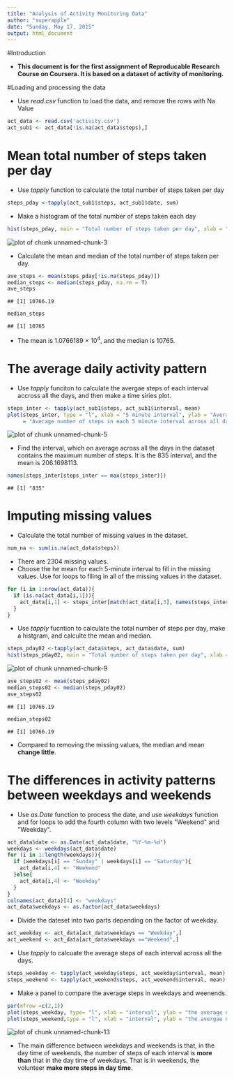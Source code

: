 ```yaml
---
title: "Analysis of Activity Monitoring Data"
author: "superapple"
date: "Sunday, May 17, 2015"
output: html_document
---
```

#Introduction
* **This document is for the first assignment of Reproducable Research Course on Coursera. It is based on a dataset of activity of monitoring.**

#Loading and processing the data
* Use *read.csv* function to load the data, and remove the rows with Na Value

```r
act_data <- read.csv('activity.csv')
act_sub1 <- act_data[!is.na(act_data$steps),]
```
# Mean total number of steps taken per day
* Use *tapply* function to calculate the total number of steps taken per day

```r
steps_pday <-tapply(act_sub1$steps, act_sub1$date, sum)
```
* Make a histogram of the total number of steps taken each day

```r
hist(steps_pday, main = "Total number of steps taken per day", xlab = "Total steps")
```

![plot of chunk unnamed-chunk-3](figure/unnamed-chunk-3-1.png) 

* Calculate the mean and median of the total number of steps taken per day.

```r
ave_steps <- mean(steps_pday[!is.na(steps_pday)])
median_steps <- median(steps_pday, na.rm = T)
ave_steps
```

```
## [1] 10766.19
```

```r
median_steps
```

```
## [1] 10765
```
* The mean is 1.0766189 &times; 10<sup>4</sup>, and the median is 10765.

# The average daily activity pattern
* Use *tapply* funciton to calculate the avergae steps of each interval accross all the days, and then make a time siries plot.

```r
steps_inter <- tapply(act_sub1$steps, act_sub1$interval, mean)
plot(steps_inter, type = "l", xlab = "5 minute interval", ylab = "Average number of steps", main
     = "Average number of steps in each 5 minute interval across all days")
```

![plot of chunk unnamed-chunk-5](figure/unnamed-chunk-5-1.png) 

* Find the interval, which on average across all the days in the dataset contains the maximum number of steps. It is the 835 interval, and the mean is 206.1698113.

```r
names(steps_inter[steps_inter == max(steps_inter)])
```

```
## [1] "835"
```

# Imputing missing values

* Calculate the total number of missing values in the dataset.

```r
num_na <- sum(is.na(act_data$steps))
```
* There are 2304 missing values.
* Choose the he mean for each 5-minute interval to fill in the missing values. Use 
for loops to flling in all of the missing values in the dataset. 

```r
for (i in 1:nrow(act_data)){
  if (is.na(act_data[i,1])){
    act_data[i,1] <- steps_inter[match(act_data[i,3], names(steps_inter))]
  }
}
```
* Use *tapply* fucntion to calculate the total number of steps per day, make a histgram, and calculte the mean and median.

```r
steps_pday02 <-tapply(act_data$steps, act_data$date, sum)
hist(steps_pday02, main = "Total number of steps taken per day", xlab = "Total steps")
```

![plot of chunk unnamed-chunk-9](figure/unnamed-chunk-9-1.png) 

```r
ave_steps02 <- mean(steps_pday02)
median_steps02 <- median(steps_pday02)
ave_steps02
```

```
## [1] 10766.19
```

```r
median_steps02
```

```
## [1] 10766.19
```
* Compared to removing the missing values, the median and mean **change little**.

#  The differences in activity patterns between weekdays and weekends
* Use *as.Date* function to process the date, and use *weekdays* function and for loops to add the fourth column with two levels "Weekend" and "Weekday".

```r
act_data$date <- as.Date(act_data$date, "%Y-%m-%d")
weekdays <- weekdays(act_data$date)
for (i in 1:length(weekdays)){
  if (weekdays[i] == "Sunday" | weekdays[i] == "Saturday"){
    act_data[i,4] <- "Weekend"
  }else{
    act_data[i,4] <- "Weekday"
  }
}
colnames(act_data)[4] <- "weekdays"
act_data$weekdays <- as.factor(act_data$weekdays)
```

* Divide the dateset into two parts depending on the factor of weekday.

```r
act_weekday <- act_data[act_data$weekdays == "Weekday",]
act_weekend <- act_data[act_data$weekdays =="Weekend",]
```
* Use *tapply* to calcuate the average steps of each interval across all the days.

```r
steps_weekday <- tapply(act_weekday$steps, act_weekday$interval, mean)
steps_weekend <- tapply(act_weekend$steps, act_weekend$interval, mean)
```
* Make a panel to compare the average steps in weekdays and weenends.

```r
par(mfrow =c(2,1))
plot(steps_weekday, type= "l", xlab = "interval", ylab = "the average number of steps", main = "The average number of steps of each interval in weekdays")
plot(steps_weekend,type = "l", xlab = "interval", ylab = "the avergae number of steps", main = "The average number of steps of each interval in weekends")
```

![plot of chunk unnamed-chunk-13](figure/unnamed-chunk-13-1.png) 

* The main difference between weekdays and weekends is that, in the day time of weekends, the number of steps of each interval is **more than** that in the day time of weekdays. That is in weekends, the volunteer **make more steps in day time**.
